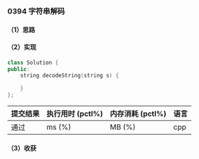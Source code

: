 ### 0394 字符串解码

#### （1）思路

#### （2）实现

```cpp
class Solution {
public:
    string decodeString(string s) {

    }
};
```

| 提交结果 | 执行用时 (pctl%) | 内存消耗 (pctl%) | 语言 |
|:---------|:-----------------|:-----------------|:-----|
| 通过     |  ms (%)   |  MB (%)  | cpp  |

#### （3）收获

